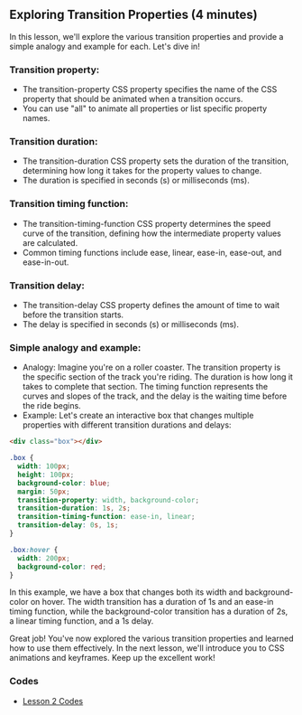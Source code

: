 ## Exploring Transition Properties (4 minutes)

In this lesson, we'll explore the various transition properties and provide a simple analogy and example for each. Let's dive in!

### Transition property:

- The transition-property CSS property specifies the name of the CSS property that should be animated when a transition occurs.
- You can use "all" to animate all properties or list specific property names.

### Transition duration:

- The transition-duration CSS property sets the duration of the transition, determining how long it takes for the property values to change.
- The duration is specified in seconds (s) or milliseconds (ms).

### Transition timing function:

- The transition-timing-function CSS property determines the speed curve of the transition, defining how the intermediate property values are calculated.
- Common timing functions include ease, linear, ease-in, ease-out, and ease-in-out.

### Transition delay:

- The transition-delay CSS property defines the amount of time to wait before the transition starts.
- The delay is specified in seconds (s) or milliseconds (ms).

### Simple analogy and example:

- Analogy: Imagine you're on a roller coaster. The transition property is the specific section of the track you're riding. The duration is how long it takes to complete that section. The timing function represents the curves and slopes of the track, and the delay is the waiting time before the ride begins.
- Example: Let's create an interactive box that changes multiple properties with different transition durations and delays:

```html
<div class="box"></div>
```

```css
.box {
  width: 100px;
  height: 100px;
  background-color: blue;
  margin: 50px;
  transition-property: width, background-color;
  transition-duration: 1s, 2s;
  transition-timing-function: ease-in, linear;
  transition-delay: 0s, 1s;
}

.box:hover {
  width: 200px;
  background-color: red;
}
```

In this example, we have a box that changes both its width and background-color on hover. The width transition has a duration of 1s and an ease-in timing function, while the background-color transition has a duration of 2s, a linear timing function, and a 1s delay.

Great job! You've now explored the various transition properties and learned how to use them effectively. In the next lesson, we'll introduce you to CSS animations and keyframes. Keep up the excellent work!

### Codes

- [Lesson 2 Codes](Lesson-2-Examples.html)
